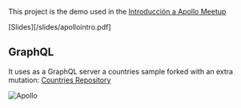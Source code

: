 This project is the demo used in the [Introducción a Apollo Meetup](https://www.meetup.com/js-coders/events/260047567/)

[Slides][/slides/apollointro.pdf]

## GraphQL

It uses as a GraphQL server a countries sample forked with an extra mutation: [Countries Repository](https://github.com/ChristianRuiz/countries)

![Apollo](https://secure.meetupstatic.com/photos/event/c/9/a/2/highres_479811618.jpeg)
